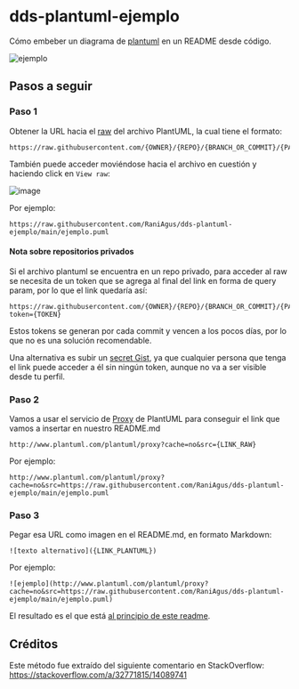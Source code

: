 # dds-plantuml-ejemplo
Cómo embeber un diagrama de
[plantuml](https://plantuml.com/es/class-diagram) en un README desde código.

![ejemplo](http://www.plantuml.com/plantuml/proxy?cache=no&src=https://raw.githubusercontent.com/RaniAgus/dds-plantuml-ejemplo/main/ejemplo.puml)

## Pasos a seguir
### Paso 1

Obtener la URL hacia el [raw](#cómo-acceder-al-raw-de-un-archivo) del archivo PlantUML, la cual tiene el formato:
```
https://raw.githubusercontent.com/{OWNER}/{REPO}/{BRANCH_OR_COMMIT}/{PATH_TO_FILE}.puml
```

También puede acceder moviéndose hacia el archivo en cuestión y haciendo 
click en `View raw`:

![image](https://user-images.githubusercontent.com/39303639/119248910-cfabc380-bb6a-11eb-95de-d1c5bd3c3054.png)

Por ejemplo:
```
https://raw.githubusercontent.com/RaniAgus/dds-plantuml-ejemplo/main/ejemplo.puml
```

#### Nota sobre repositorios privados

Si el archivo plantuml se encuentra en un repo privado, para acceder al raw se 
necesita de un token que se agrega al final del link en forma de query param, 
por lo que el link quedaría así:
```
https://raw.githubusercontent.com/{OWNER}/{REPO}/{BRANCH_OR_COMMIT}/{PATH_TO_FILE}.puml?token={TOKEN}
```
Estos tokens se generan por cada commit y vencen a los pocos días, por lo que
no es una solución recomendable.

Una alternativa es subir un [secret Gist](https://gist.github.com/mine), ya 
que cualquier persona que tenga el link puede acceder a él sin ningún token,
aunque no va a ser visible desde tu perfil.

### Paso 2

Vamos a usar el servicio de [Proxy](https://plantuml.com/server) de PlantUML
para conseguir el link que vamos a insertar en nuestro README.md
```
http://www.plantuml.com/plantuml/proxy?cache=no&src={LINK_RAW}
```
Por ejemplo:
```
http://www.plantuml.com/plantuml/proxy?cache=no&src=https://raw.githubusercontent.com/RaniAgus/dds-plantuml-ejemplo/main/ejemplo.puml
```
### Paso 3

Pegar esa URL como imagen en el README.md, en formato Markdown:
```
![texto alternativo]({LINK_PLANTUML})
```

Por ejemplo:
```
![ejemplo](http://www.plantuml.com/plantuml/proxy?cache=no&src=https://raw.githubusercontent.com/RaniAgus/dds-plantuml-ejemplo/main/ejemplo.puml)
```
El resultado es el que está 
[al principio de este readme](#dds-plantuml-ejemplo).


## Créditos

Este método fue extraído del siguiente comentario en StackOverflow: https://stackoverflow.com/a/32771815/14089741

